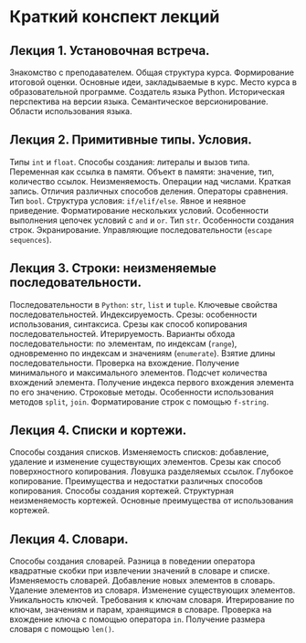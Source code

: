 # Краткий конспект лекций

## Лекция 1. Установочная встреча.

Знакомство с преподавателем. Общая структура курса. Формирование итоговой оценки.
Основные идеи, закладываемые в курс. Место курса в образовательной программе. Создатель языка
Python. Историческая перспектива на версии языка. Семантическое версионирование.
Области использования языка.

## Лекция 2. Примитивные типы. Условия.

Типы `int` и `float`. Способы создания: литералы и вызов типа. Переменная как ссылка в памяти.
Объект в памяти: значение, тип, количество ссылок. Неизменяемость. Операции над числами. Краткая
запись. Отличия различных способов деления. Операторы сравнения. Тип `bool`. Структура условия:
`if/elif/else`. Явное и неявное приведение. Форматирование нескольких условий. Особенности
выполнения цепочек условий с `and` и `or`. Тип `str`. Особенности создания строк. Экранирование.
Управляющие последовательности (`escape sequences`).

## Лекция 3. Строки: неизменяемые последовательности.

Последовательности в `Python`: `str`, `list` и `tuple`. Ключевые свойства последовательностей. Индексируемость.
Срезы: особенности использования, синтаксиса. Срезы как способ копирования последовательностей. Итерируемость.
Варианты обхода последовательности: по элементам, по индексам (`range`), одновременно по индексам и значениям
(`enumerate`). Взятие длины последовательности. Проверка на вхождение. Получение минимального и максимального
элементов. Подсчет количества вхождений элемента. Получение индекса первого вхождения элемента по его значению.
Строковые методы. Особенности использования методов `split`, `join`. Форматирование строк с помощью `f-string`.

## Лекция 4. Списки и кортежи.

Способы создания списков. Изменяемость списков: добавление, удаление и изменение существующих элементов.
Срезы как способ поверхностного копирования. Ловушка разделяемых ссылок. Глубокое копирование. Преимущества и
недостатки различных способов копирования. Способы создания кортежей. Структурная неизменяемость кортежей.
Основные преимущества от использования кортежей.

## Лекция 4. Словари.

Способы создания словарей. Разница в поведении оператора квадратные скобки при извлечении значений в словаре и списке.
Изменяемость словарей. Добавление новых элементов в словарь. Удаление элементов из словаря. Изменение существующих
элементов. Уникальность ключей. Требования к ключам словаря. Итерирование по ключам, значениям и парам, хранящимся
в словаре. Проверка на вхождение ключа с помощью оператора `in`. Получение размера словаря с помощью `len()`.
